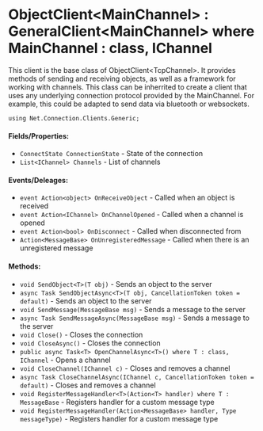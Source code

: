 # ObjectClient\<MainChannel\> : GeneralClient\<MainChannel\> where MainChannel : class, IChannel

This client is the base class of ObjectClient\<TcpChannel\>. It provides methods of sending and receiving objects, as well as a framework for working with channels. This class can be inherrited to create a client that uses any underlying connection protocol provided by the MainChannel. For example, this could be adapted to send data via bluetooth or websockets.

`using Net.Connection.Clients.Generic;`

#### Fields/Properties:
- `ConnectState ConnectionState` - State of the connection
- `List<IChannel> Channels` - List of channels

#### Events/Deleages:
- `event Action<object> OnReceiveObject` - Called when an object is received
- `event Action<IChannel> OnChannelOpened` - Called when a channel is opened
- `event Action<bool> OnDisconnect` - Called when disconnected from
- `Action<MessageBase> OnUnregisteredMessage` - Called when there is an unregistered message

#### Methods:
- `void SendObject<T>(T obj)` - Sends an object to the server
- `async Task SendObjectAsync<T>(T obj, CancellationToken token = default)` - Sends an object to the server
- `void SendMessage(MessageBase msg)` - Sends a message to the server
- `async Task SendMessageAsync(MessageBase msg)` - Sends a message to the server
- `void Close()` - Closes the connection
- `void CloseAsync()` - Closes the connection
- `public async Task<T> OpenChannelAsync<T>() where T : class, IChannel` - Opens a channel
- `void CloseChannel(IChannel c)` - Closes and removes a channel
- `async Task CloseChannelAsync(IChannel c, CancellationToken token = default)` - Closes and removes a channel
- `void RegisterMessageHandler<T>(Action<T> handler) where T : MessageBase` - Registers handler for a custom message type
- `void RegisterMessageHandler(Action<MessageBase> handler, Type messageType)` - Registers handler for a custom message type
